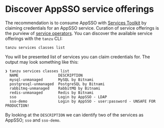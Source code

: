 # Discover AppSSO service offerings

The recommendation is to consume AppSSO with 
[Services Toolkit](../../../services-toolkit/about.hbs.md) by claiming credentials for an
AppSSO service. Curation of service offerings is the purview of 
[service operators](../../tutorials/service-operators/index.hbs.md).
You can discover the available service offerings with the `tanzu` CLI:

```shell
tanzu services classes list
```

You will be presented list of services you can claim credentials for. The
output may look something like this:

```plain
❯ tanzu services classes list
  NAME                  DESCRIPTION
  mysql-unmanaged       MySQL by Bitnami
  postgresql-unmanaged  PostgreSQL by Bitnami
  rabbitmq-unmanaged    RabbitMQ by Bitnami
  redis-unmanaged       Redis by Bitnami
  sso                   Login by AppSSO - LDAP
  sso-demo              Login by AppSSO - user:password - UNSAFE FOR PRODUCTION!
```

By looking at the `DESCRIPTION` we can identify two of the services as AppSSO;
`sso` and `sso-demo`.

